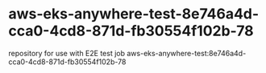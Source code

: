 # aws-eks-anywhere-test-8e746a4d-cca0-4cd8-871d-fb30554f102b-78
repository for use with E2E test job aws-eks-anywhere-test:8e746a4d-cca0-4cd8-871d-fb30554f102b-78
